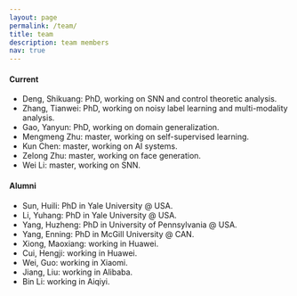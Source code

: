 ```yaml
---
layout: page
permalink: /team/
title: team
description: team members 
nav: true
---
```

#### Current
- Deng, Shikuang: PhD, working on SNN and control theoretic analysis.
- Zhang, Tianwei: PhD, working on noisy label learning and multi-modality analysis.
- Gao, Yanyun: PhD, working on domain generalization.
- Mengmeng Zhu: master, working on self-supervised learning.
- Kun Chen: master, working on AI systems.
- Zelong Zhu: master, working on face generation.
- Wei Li: master, working on SNN. 

#### Alumni
- Sun, Huili: PhD in Yale University @ USA.
- Li, Yuhang: PhD in Yale University @ USA.
- Yang, Huzheng: PhD in University of Pennsylvania @ USA.
- Yang, Enning: PhD in McGill University @ CAN. 
- Xiong, Maoxiang: working in Huawei.
- Cui, Hengji: working in Huawei.
- Wei, Guo: working in Xiaomi.
- Jiang, Liu: working in Alibaba.
- Bin Li: working in Aiqiyi.